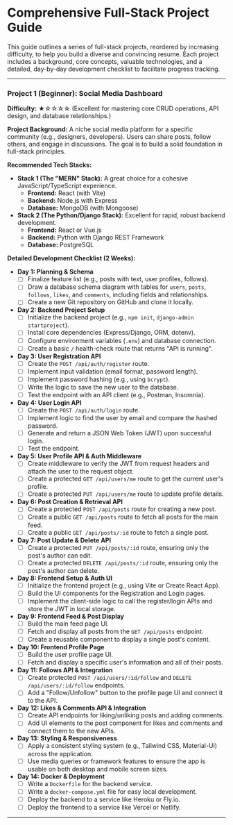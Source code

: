 # Comprehensive Full-Stack Project Guide

This guide outlines a series of full-stack projects, reordered by increasing difficulty, to help you build a diverse and convincing resume. Each project includes a background, core concepts, valuable technologies, and a detailed, day-by-day development checklist to facilitate progress tracking.

---

### Project 1 (Beginner): Social Media Dashboard

**Difficulty:** ★☆☆☆☆ (Excellent for mastering core CRUD operations, API design, and database relationships.)

**Project Background:**
A niche social media platform for a specific community (e.g., designers, developers). Users can share posts, follow others, and engage in discussions. The goal is to build a solid foundation in full-stack principles.

**Recommended Tech Stacks:**

- **Stack 1 (The "MERN" Stack):** A great choice for a cohesive JavaScript/TypeScript experience.
  - **Frontend:** React (with Vite)
  - **Backend:** Node.js with Express
  - **Database:** MongoDB (with Mongoose)
- **Stack 2 (The Python/Django Stack):** Excellent for rapid, robust backend development.
  - **Frontend:** React or Vue.js
  - **Backend:** Python with Django REST Framework
  - **Database:** PostgreSQL

**Detailed Development Checklist (2 Weeks):**

- **Day 1: Planning & Schema**
  - [ ] Finalize feature list (e.g., posts with text, user profiles, follows).
  - [ ] Draw a database schema diagram with tables for `users`, `posts`, `follows`, `likes`, and `comments`, including fields and relationships.
  - [ ] Create a new Git repository on GitHub and clone it locally.
- **Day 2: Backend Project Setup**
  - [ ] Initialize the backend project (e.g., `npm init`, `django-admin startproject`).
  - [ ] Install core dependencies (Express/Django, ORM, dotenv).
  - [ ] Configure environment variables (`.env`) and database connection.
  - [ ] Create a basic `/` health-check route that returns "API is running".
- **Day 3: User Registration API**
  - [ ] Create the `POST /api/auth/register` route.
  - [ ] Implement input validation (email format, password length).
  - [ ] Implement password hashing (e.g., using `bcrypt`).
  - [ ] Write the logic to save the new user to the database.
  - [ ] Test the endpoint with an API client (e.g., Postman, Insomnia).
- **Day 4: User Login API**
  - [ ] Create the `POST /api/auth/login` route.
  - [ ] Implement logic to find the user by email and compare the hashed password.
  - [ ] Generate and return a JSON Web Token (JWT) upon successful login.
  - [ ] Test the endpoint.
- **Day 5: User Profile API & Auth Middleware**
  - [ ] Create middleware to verify the JWT from request headers and attach the user to the request object.
  - [ ] Create a protected `GET /api/users/me` route to get the current user's profile.
  - [ ] Create a protected `PUT /api/users/me` route to update profile details.
- **Day 6: Post Creation & Retrieval API**
  - [ ] Create a protected `POST /api/posts` route for creating a new post.
  - [ ] Create a public `GET /api/posts` route to fetch all posts for the main feed.
  - [ ] Create a public `GET /api/posts/:id` route to fetch a single post.
- **Day 7: Post Update & Delete API**
  - [ ] Create a protected `PUT /api/posts/:id` route, ensuring only the post's author can edit.
  - [ ] Create a protected `DELETE /api/posts/:id` route, ensuring only the post's author can delete.
- **Day 8: Frontend Setup & Auth UI**
  - [ ] Initialize the frontend project (e.g., using Vite or Create React App).
  - [ ] Build the UI components for the Registration and Login pages.
  - [ ] Implement the client-side logic to call the register/login APIs and store the JWT in local storage.
- **Day 9: Frontend Feed & Post Display**
  - [ ] Build the main feed page UI.
  - [ ] Fetch and display all posts from the `GET /api/posts` endpoint.
  - [ ] Create a reusable component to display a single post's content.
- **Day 10: Frontend Profile Page**
  - [ ] Build the user profile page UI.
  - [ ] Fetch and display a specific user's information and all of their posts.
- **Day 11: Follows API & Integration**
  - [ ] Create protected `POST /api/users/:id/follow` and `DELETE /api/users/:id/follow` endpoints.
  - [ ] Add a "Follow/Unfollow" button to the profile page UI and connect it to the API.
- **Day 12: Likes & Comments API & Integration**
  - [ ] Create API endpoints for liking/unliking posts and adding comments.
  - [ ] Add UI elements to the post component for likes and comments and connect them to the new APIs.
- **Day 13: Styling & Responsiveness**
  - [ ] Apply a consistent styling system (e.g., Tailwind CSS, Material-UI) across the application.
  - [ ] Use media queries or framework features to ensure the app is usable on both desktop and mobile screen sizes.
- **Day 14: Docker & Deployment**
  - [ ] Write a `Dockerfile` for the backend service.
  - [ ] Write a `docker-compose.yml` file for easy local development.
  - [ ] Deploy the backend to a service like Heroku or Fly.io.
  - [ ] Deploy the frontend to a service like Vercel or Netlify.

---
